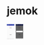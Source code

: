 jemok
===============
<img src="a/a.jpg" style="width: 20px; "/>
<img src="a/b.jpg" style="width: 20px;"/>

